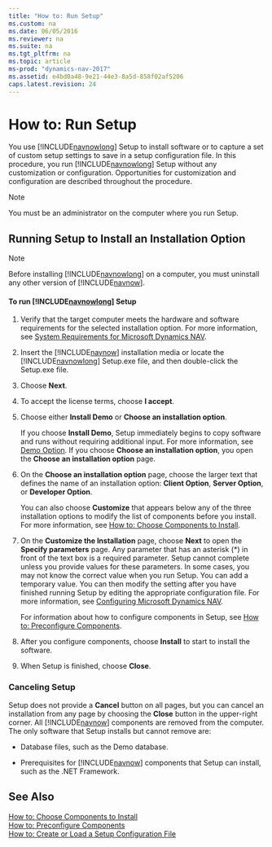 ```yaml
---
title: "How to: Run Setup"
ms.custom: na
ms.date: 06/05/2016
ms.reviewer: na
ms.suite: na
ms.tgt_pltfrm: na
ms.topic: article
ms-prod: "dynamics-nav-2017"
ms.assetid: e4bd0a48-9e21-44e3-8a5d-858f02af5206
caps.latest.revision: 24
---
```

# How to: Run Setup
You use [!INCLUDE[navnowlong](includes/navnowlong_md.md)] Setup to install software or to capture a set of custom setup settings to save in a setup configuration file. In this procedure, you run [!INCLUDE[navnowlong](includes/navnowlong_md.md)] Setup without any customization or configuration. Opportunities for customization and configuration are described throughout the procedure.  

> [!NOTE]  
>  You must be an administrator on the computer where you run Setup.  

## Running Setup to Install an Installation Option  

> [!NOTE]  
>  Before installing [!INCLUDE[navnowlong](includes/navnowlong_md.md)] on a computer, you must uninstall any other version of [!INCLUDE[navnow](includes/navnow_md.md)].  

#### To run [!INCLUDE[navnowlong](includes/navnowlong_md.md)] Setup  

1.  Verify that the target computer meets the hardware and software requirements for the selected installation option. For more information, see [System Requirements for Microsoft Dynamics NAV](System-Requirements-for-Microsoft-Dynamics-NAV.md).  

2.  Insert the [!INCLUDE[navnow](includes/navnow_md.md)] installation media or locate the [!INCLUDE[navnowlong](includes/navnowlong_md.md)] Setup.exe file, and then double-click the Setup.exe file.  

3.  Choose **Next**.  

4.  To accept the license terms, choose **I accept**.  

5.  Choose either **Install Demo** or **Choose an installation option**.  

     If you choose **Install Demo**, Setup immediately begins to copy software and runs without requiring additional input. For more information, see [Demo Option](Demo-Option.md). If you choose **Choose an installation option**, you open the **Choose an installation option** page.  

6.  On the **Choose an installation option** page, choose the larger text that defines the name of an installation option: **Client Option**, **Server Option**, or **Developer Option**.  

     You can also choose **Customize** that appears below any of the three installation options to modify the list of components before you install. For more information, see [How to: Choose Components to Install](How-to--Choose-Components-to-Install.md).  

7.  On the **Customize the Installation** page, choose **Next** to open the **Specify parameters** page. Any parameter that has an asterisk \(\*\) in front of the text box is a required parameter. Setup cannot complete unless you provide values for these parameters. In some cases, you may not know the correct value when you run Setup. You can add a temporary value. You can then modify the setting after you have finished running Setup by editing the appropriate configuration file. For more information, see [Configuring Microsoft Dynamics NAV](Configuring-Microsoft-Dynamics-NAV.md).  

     For information about how to configure components in Setup, see [How to: Preconfigure Components](How-to--Preconfigure-Components.md).  

8.  After you configure components, choose **Install** to start to install the software.  

9. When Setup is finished, choose **Close**.  

### Canceling Setup  
 Setup does not provide a **Cancel** button on all pages, but you can cancel an installation from any page by choosing the **Close** button in the upper-right corner. All [!INCLUDE[navnow](includes/navnow_md.md)] components are removed from the computer. The only software that Setup installs but cannot remove are:  

-   Database files, such as the Demo database.  

-   Prerequisites for [!INCLUDE[navnow](includes/navnow_md.md)] components that Setup can install, such as the .NET Framework.  

## See Also  
 [How to: Choose Components to Install](How-to--Choose-Components-to-Install.md)   
 [How to: Preconfigure Components](How-to--Preconfigure-Components.md)   
 [How to: Create or Load a Setup Configuration File](How-to--Create-or-Load-a-Setup-Configuration-File.md)
